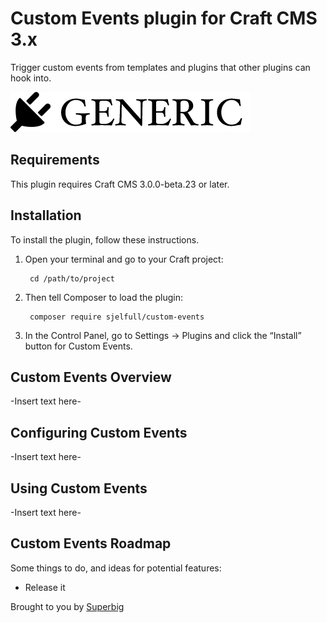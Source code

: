 # Custom Events plugin for Craft CMS 3.x

Trigger custom events from templates and plugins that other plugins can hook into.

![Screenshot](resources/img/plugin-logo.png)

## Requirements

This plugin requires Craft CMS 3.0.0-beta.23 or later.

## Installation

To install the plugin, follow these instructions.

1. Open your terminal and go to your Craft project:

        cd /path/to/project

2. Then tell Composer to load the plugin:

        composer require sjelfull/custom-events

3. In the Control Panel, go to Settings → Plugins and click the “Install” button for Custom Events.

## Custom Events Overview

-Insert text here-

## Configuring Custom Events

-Insert text here-

## Using Custom Events

-Insert text here-

## Custom Events Roadmap

Some things to do, and ideas for potential features:

* Release it

Brought to you by [Superbig](https://superbig.co)
